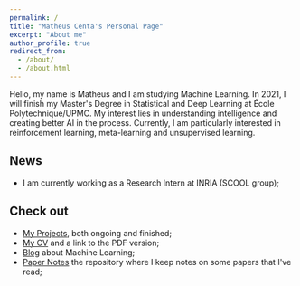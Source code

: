 ```yaml
---
permalink: /
title: "Matheus Centa's Personal Page"
excerpt: "About me"
author_profile: true
redirect_from:
  - /about/
  - /about.html
---
```


Hello, my name is Matheus and I am studying Machine Learning. In 2021, I will finish my Master's Degree in Statistical and Deep Learning at École Polytechnique/UPMC. My interest lies in understanding intelligence and creating better AI in the process. Currently, I am particularly interested in reinforcement learning, meta-learning and unsupervised learning.

## News

* I am currently working as a Research Intern at INRIA (SCOOL group);

## Check out

* [My Projects](https://mmcenta.github.io/projects), both ongoing and finished;
* [My CV](https://mmcenta.github.io/cv) and a link to the PDF version;
* [Blog](https://mmcenta.github.io/year-archive/) about Machine Learning;
* [Paper Notes](https://github.com/mmcenta/paper-notes) the repository where I keep notes on some papers that I've read;
